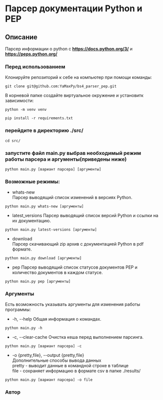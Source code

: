 # Парсер документации Python и PEP
## Описание
Парсер информации о python с **https://docs.python.org/3/** и **https://peps.python.org/**
### Перед использованием
Клонируйте репозиторий к себе на компьютер при помощи команды:
```
git clone git@github.com:YaMaxPy/bs4_parser_pep.git
```

В корневой папке создайте виртуальное окружение и установитк зависимости:
```
python -m venv venv
```
```
pip install -r requirements.txt
```
### перейдите в директорию ./src/
```
cd src/
```
### запустите файл main.py выбрав необходимый режим работы парсера и аргументы(приведены ниже)
```
python main.py [вариант парсера] [аргументы]
```
### Возможные режимы:
- whats-new   
Парсер выводящий список изменений в версиях Python.
```
python main.py whats-new [аргументы]
```
- latest_versions
Парсер выводящий список версий Python и ссылки на их документацию.
```
python main.py latest-versions [аргументы]
```
- download   
Парсер скачивающий zip архив с документацией Python в pdf формате.
```
python main.py download [аргументы]
```
- pep
Парсер выводящий список статусов документов PEP
и количество документов в каждом статусе. 
```
python main.py pep [аргументы]
```
### Аргументы
Есть возможность указывать аргументы для изменения работы программы:   
- -h, --help
Общая информация о командах.
```
python main.py -h
```
- -c, --clear-cache
Очистка кеша перед выполнением парсинга.
```
python main.py [вариант парсера] -c
```
- -o {pretty,file}, --output {pretty,file}   
Дополнительные способы вывода данных   
pretty - выводит данные в командной строке в таблице   
file - сохраняет информацию в формате csv в папке ./results/
```
python main.py [вариант парсера] -o file
```
### Автор
